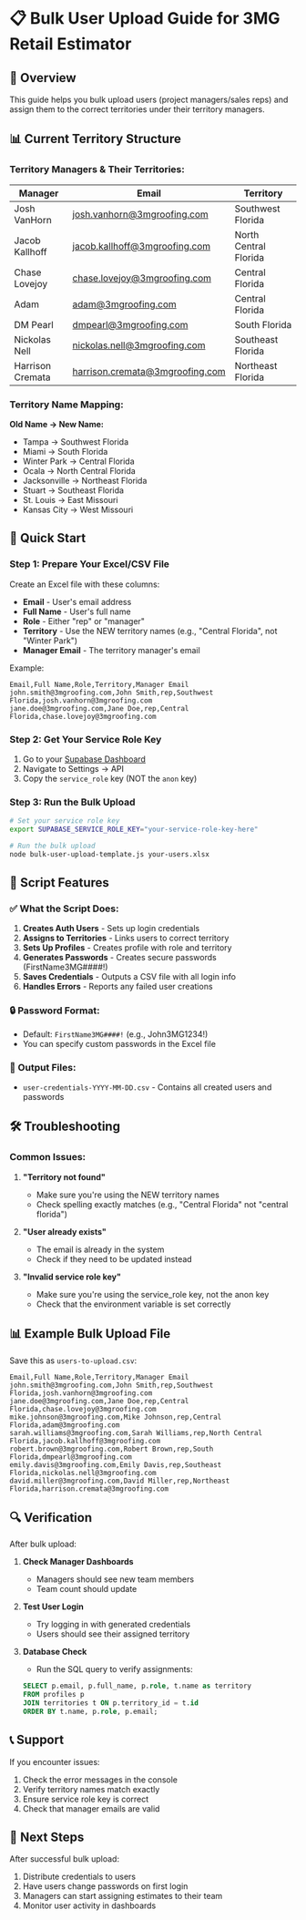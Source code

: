 # 📋 Bulk User Upload Guide for 3MG Retail Estimator

## 🎯 Overview

This guide helps you bulk upload users (project managers/sales reps) and assign them to the correct territories under their territory managers.

## 📊 Current Territory Structure

### Territory Managers & Their Territories:

| Manager | Email | Territory | 
|---------|-------|-----------|
| Josh VanHorn | josh.vanhorn@3mgroofing.com | Southwest Florida |
| Jacob Kallhoff | jacob.kallhoff@3mgroofing.com | North Central Florida |
| Chase Lovejoy | chase.lovejoy@3mgroofing.com | Central Florida |
| Adam | adam@3mgroofing.com | Central Florida |
| DM Pearl | dmpearl@3mgroofing.com | South Florida |
| Nickolas Nell | nickolas.nell@3mgroofing.com | Southeast Florida |
| Harrison Cremata | harrison.cremata@3mgroofing.com | Northeast Florida |

### Territory Name Mapping:

**Old Name → New Name:**
- Tampa → Southwest Florida
- Miami → South Florida
- Winter Park → Central Florida
- Ocala → North Central Florida
- Jacksonville → Northeast Florida
- Stuart → Southeast Florida
- St. Louis → East Missouri
- Kansas City → West Missouri

## 🚀 Quick Start

### Step 1: Prepare Your Excel/CSV File

Create an Excel file with these columns:
- **Email** - User's email address
- **Full Name** - User's full name
- **Role** - Either "rep" or "manager"
- **Territory** - Use the NEW territory names (e.g., "Central Florida", not "Winter Park")
- **Manager Email** - The territory manager's email

Example:
```csv
Email,Full Name,Role,Territory,Manager Email
john.smith@3mgroofing.com,John Smith,rep,Southwest Florida,josh.vanhorn@3mgroofing.com
jane.doe@3mgroofing.com,Jane Doe,rep,Central Florida,chase.lovejoy@3mgroofing.com
```

### Step 2: Get Your Service Role Key

1. Go to your [Supabase Dashboard](https://supabase.com/dashboard/project/xtdyirvhfyxmpexvjjcb)
2. Navigate to Settings → API
3. Copy the `service_role` key (NOT the `anon` key)

### Step 3: Run the Bulk Upload

```bash
# Set your service role key
export SUPABASE_SERVICE_ROLE_KEY="your-service-role-key-here"

# Run the bulk upload
node bulk-user-upload-template.js your-users.xlsx
```

## 📝 Script Features

### ✅ What the Script Does:

1. **Creates Auth Users** - Sets up login credentials
2. **Assigns to Territories** - Links users to correct territory
3. **Sets Up Profiles** - Creates profile with role and territory
4. **Generates Passwords** - Creates secure passwords (FirstName3MG####!)
5. **Saves Credentials** - Outputs a CSV file with all login info
6. **Handles Errors** - Reports any failed user creations

### 🔒 Password Format:
- Default: `FirstName3MG####!` (e.g., John3MG1234!)
- You can specify custom passwords in the Excel file

### 📄 Output Files:
- `user-credentials-YYYY-MM-DD.csv` - Contains all created users and passwords

## 🛠️ Troubleshooting

### Common Issues:

1. **"Territory not found"**
   - Make sure you're using the NEW territory names
   - Check spelling exactly matches (e.g., "Central Florida" not "central florida")

2. **"User already exists"**
   - The email is already in the system
   - Check if they need to be updated instead

3. **"Invalid service role key"**
   - Make sure you're using the service_role key, not the anon key
   - Check that the environment variable is set correctly

## 📊 Example Bulk Upload File

Save this as `users-to-upload.csv`:

```csv
Email,Full Name,Role,Territory,Manager Email
john.smith@3mgroofing.com,John Smith,rep,Southwest Florida,josh.vanhorn@3mgroofing.com
jane.doe@3mgroofing.com,Jane Doe,rep,Central Florida,chase.lovejoy@3mgroofing.com
mike.johnson@3mgroofing.com,Mike Johnson,rep,Central Florida,adam@3mgroofing.com
sarah.williams@3mgroofing.com,Sarah Williams,rep,North Central Florida,jacob.kallhoff@3mgroofing.com
robert.brown@3mgroofing.com,Robert Brown,rep,South Florida,dmpearl@3mgroofing.com
emily.davis@3mgroofing.com,Emily Davis,rep,Southeast Florida,nickolas.nell@3mgroofing.com
david.miller@3mgroofing.com,David Miller,rep,Northeast Florida,harrison.cremata@3mgroofing.com
```

## 🔍 Verification

After bulk upload:

1. **Check Manager Dashboards**
   - Managers should see new team members
   - Team count should update

2. **Test User Login**
   - Try logging in with generated credentials
   - Users should see their assigned territory

3. **Database Check**
   - Run the SQL query to verify assignments:
   ```sql
   SELECT p.email, p.full_name, p.role, t.name as territory
   FROM profiles p
   JOIN territories t ON p.territory_id = t.id
   ORDER BY t.name, p.role, p.email;
   ```

## 📞 Support

If you encounter issues:
1. Check the error messages in the console
2. Verify territory names match exactly
3. Ensure service role key is correct
4. Check that manager emails are valid

## 🎯 Next Steps

After successful bulk upload:
1. Distribute credentials to users
2. Have users change passwords on first login
3. Managers can start assigning estimates to their team
4. Monitor user activity in dashboards 